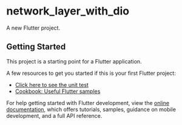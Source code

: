 # network_layer_with_dio

A new Flutter project.

## Getting Started

This project is a starting point for a Flutter application.

A few resources to get you started if this is your first Flutter project:

- [Click here to see the unit test](https://github.com/Abdullah8888/network_layer_with_dio/blob/main/test/network_service_test.dart)
- [Cookbook: Useful Flutter samples](https://docs.flutter.dev/cookbook)

For help getting started with Flutter development, view the
[online documentation](https://docs.flutter.dev/), which offers tutorials,
samples, guidance on mobile development, and a full API reference.
